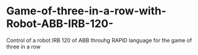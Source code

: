 # Game-of-three-in-a-row-with-Robot-ABB-IRB-120-
Control of a robot IRB 120 of ABB throuhg RAPID language for the game of three in a row
